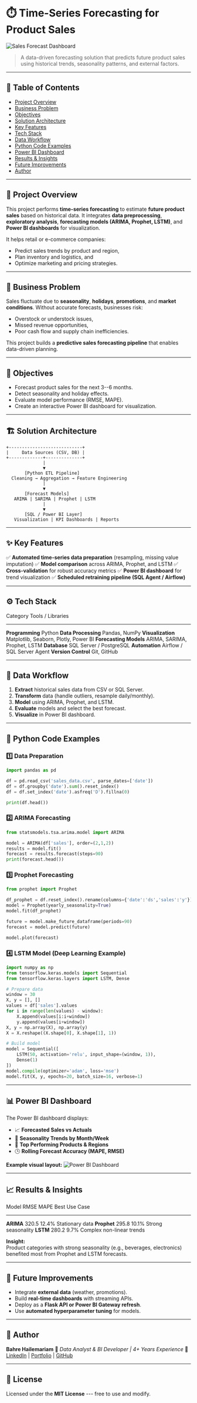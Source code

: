 # ⏱️ Time-Series Forecasting for Product Sales

![Sales Forecast
Dashboard](https://github.com/yourusername/repo-name/assets/sales-forecast-dashboard.png)

> A data-driven forecasting solution that predicts future product sales
> using historical trends, seasonality patterns, and external factors.

------------------------------------------------------------------------

## 🧩 Table of Contents

-   [Project Overview](#-project-overview)
-   [Business Problem](#-business-problem)
-   [Objectives](#-objectives)
-   [Solution Architecture](#-solution-architecture)
-   [Key Features](#-key-features)
-   [Tech Stack](#-tech-stack)
-   [Data Workflow](#-data-workflow)
-   [Python Code Examples](#-python-code-examples)
-   [Power BI Dashboard](#-power-bi-dashboard)
-   [Results & Insights](#-results--insights)
-   [Future Improvements](#-future-improvements)
-   [Author](#-author)

------------------------------------------------------------------------

## 🚀 Project Overview

This project performs **time-series forecasting** to estimate **future
product sales** based on historical data. It integrates **data
preprocessing**, **exploratory analysis**, **forecasting models (ARIMA,
Prophet, LSTM)**, and **Power BI dashboards** for visualization.

It helps retail or e-commerce companies:
- Predict sales trends by product and region,
- Plan inventory and logistics, and
- Optimize marketing and pricing strategies.

------------------------------------------------------------------------

## 💼 Business Problem

Sales fluctuate due to **seasonality**, **holidays**, **promotions**,
and **market conditions**. Without accurate forecasts, businesses risk:
- Overstock or understock issues,
- Missed revenue opportunities,
- Poor cash flow and supply chain inefficiencies.

This project builds a **predictive sales forecasting pipeline** that
enables data-driven planning.

------------------------------------------------------------------------

## 🎯 Objectives

-   Forecast product sales for the next 3--6 months.
-   Detect seasonality and holiday effects.
-   Evaluate model performance (RMSE, MAPE).
-   Create an interactive Power BI dashboard for visualization.

------------------------------------------------------------------------

## 🏗️ Solution Architecture

    +----------------------------+
    |     Data Sources (CSV, DB) |
    +-------------+--------------+
                  |
                  ▼
           [Python ETL Pipeline]
      Cleaning → Aggregation → Feature Engineering
                  |
                  ▼
           [Forecast Models]
       ARIMA | SARIMA | Prophet | LSTM
                  |
                  ▼
           [SQL / Power BI Layer]
       Visualization | KPI Dashboards | Reports

------------------------------------------------------------------------

## ✨ Key Features

✅ **Automated time-series data preparation** (resampling, missing value
imputation)
✅ **Model comparison** across ARIMA, Prophet, and LSTM
✅ **Cross-validation** for robust accuracy metrics
✅ **Power BI dashboard** for trend visualization
✅ **Scheduled retraining pipeline (SQL Agent / Airflow)**

------------------------------------------------------------------------

## ⚙️ Tech Stack

  Category                 Tools / Libraries
  ------------------------ ---------------------------------------
  **Programming**          Python
  **Data Processing**      Pandas, NumPy
  **Visualization**        Matplotlib, Seaborn, Plotly, Power BI
  **Forecasting Models**   ARIMA, SARIMA, Prophet, LSTM
  **Database**             SQL Server / PostgreSQL
  **Automation**           Airflow / SQL Server Agent
  **Version Control**      Git, GitHub

------------------------------------------------------------------------

## 🔁 Data Workflow

1.  **Extract** historical sales data from CSV or SQL Server.
2.  **Transform** data (handle outliers, resample daily/monthly).
3.  **Model** using ARIMA, Prophet, and LSTM.
4.  **Evaluate** models and select the best forecast.
5.  **Visualize** in Power BI dashboard.

------------------------------------------------------------------------

## 🧠 Python Code Examples

### 1️⃣ Data Preparation

``` python
import pandas as pd

df = pd.read_csv('sales_data.csv', parse_dates=['date'])
df = df.groupby('date').sum().reset_index()
df = df.set_index('date').asfreq('D').fillna(0)

print(df.head())
```

### 2️⃣ ARIMA Forecasting

``` python
from statsmodels.tsa.arima.model import ARIMA

model = ARIMA(df['sales'], order=(2,1,2))
results = model.fit()
forecast = results.forecast(steps=90)
print(forecast.head())
```

### 3️⃣ Prophet Forecasting

``` python
from prophet import Prophet

df_prophet = df.reset_index().rename(columns={'date':'ds','sales':'y'})
model = Prophet(yearly_seasonality=True)
model.fit(df_prophet)

future = model.make_future_dataframe(periods=90)
forecast = model.predict(future)

model.plot(forecast)
```

### 4️⃣ LSTM Model (Deep Learning Example)

``` python
import numpy as np
from tensorflow.keras.models import Sequential
from tensorflow.keras.layers import LSTM, Dense

# Prepare data
window = 30
X, y = [], []
values = df['sales'].values
for i in range(len(values) - window):
    X.append(values[i:i+window])
    y.append(values[i+window])
X, y = np.array(X), np.array(y)
X = X.reshape((X.shape[0], X.shape[1], 1))

# Build model
model = Sequential([
    LSTM(50, activation='relu', input_shape=(window, 1)),
    Dense(1)
])
model.compile(optimizer='adam', loss='mse')
model.fit(X, y, epochs=20, batch_size=16, verbose=1)
```

------------------------------------------------------------------------

## 📊 Power BI Dashboard

The Power BI dashboard displays:
- 📈 **Forecasted Sales vs Actuals**
- 🧭 **Seasonality Trends by Month/Week**
- 🛒 **Top Performing Products & Regions**
- 🕒 **Rolling Forecast Accuracy (MAPE, RMSE)**

**Example visual layout:**
![Power BI
Dashboard](https://github.com/yourusername/repo-name/assets/powerbi-sales-forecast.png)

------------------------------------------------------------------------

## 📈 Results & Insights

  Model         RMSE    MAPE    Best Use Case
  ------------- ------- ------- ---------------------------
  **ARIMA**     320.5   12.4%   Stationary data
  **Prophet**   295.8   10.1%   Strong seasonality
  **LSTM**      280.2   9.7%    Complex non-linear trends

**Insight:**\
Product categories with strong seasonality (e.g., beverages,
electronics) benefited most from Prophet and LSTM forecasts.

------------------------------------------------------------------------

## 🧾 Future Improvements

-   Integrate **external data** (weather, promotions).
-   Build **real-time dashboards** with streaming APIs.
-   Deploy as a **Flask API or Power BI Gateway refresh**.
-   Use **automated hyperparameter tuning** for models.

------------------------------------------------------------------------

## 👤 Author

**Bahre Hailemariam**
📍 *Data Analyst & BI Developer | 4+ Years Experience*
🔗 [LinkedIn](#) | [Portfolio](#) | [GitHub](#)

------------------------------------------------------------------------

## 🪪 License

Licensed under the **MIT License** --- free to use and modify.

